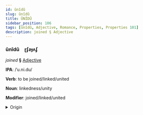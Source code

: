 ```yaml
---
id: ûnîdû
slug: ûnîdû
title: ÛNÎDÛ
sidebar_position: 106
tags: [ûnîdû, Adjective, Romance, Properties, Properties 101]
description: joined § Adjective
---
```


### ûnîdû&emsp;<span kind="abugida">ɽʄƨɟʌʄ</span>

*joined* **§** [Adjective](../../tags/Adjective)

**IPA**: /ˈu.ni.du/

**Verb**: to be joined/linked/united

**Noun**: linkedness/unity

**Modifier**: joined/linked/united

<details>
    <summary>Origin</summary>
    Portuguese, Brazilian unido /uˈni.du/<br/>
    <em>Romance Language Family</em>
</details>